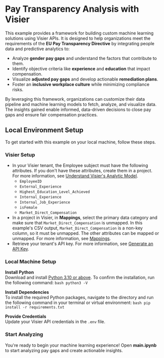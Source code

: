 # Pay Transparency Analysis with Visier

This example provides a framework for building custom machine learning solutions using Visier APIs. It is designed to help organizations meet the requirements of the **EU Pay Transparency Directive** by integrating people data and predictive analytics to:

- Analyze **gender pay gaps** and understand the factors that contribute to them.
- Identify objective criteria like **experience** and **education** that impact compensation.
- Visualize **adjusted pay gaps** and develop actionable **remediation plans**.
- Foster an **inclusive workplace culture** while minimizing compliance risks.

By leveraging this framework, organizations can customize their data pipeline and machine learning models to fetch, analyze, and visualize data. The insights gained enable informed, data-driven decisions to close pay gaps and ensure fair compensation practices.

## Local Environment Setup

To get started with this example on your local machine, follow these steps.

### Visier Setup
- In your Visier tenant, the Employee subject must have the following attributes. If you don't have these attributes, create them in a project. For more information, see [Understand Visier's Analytic Model](https://docs.visier.com/developer/Default.htm#cshid=1035).
  - `EmployeeID`
  - `External_Experience`
  - `Highest_Education_Level_Achieved`
  - `Internal_Experience`
  - `Internal_Job_Experience`
  - `isFemale`
  - `Market_Direct_Compensation`
- In a project in Visier, in **Mappings**, select the primary data category and make sure that `Market_Direct_Compensation` is unmapped. In this example's CSV output, `Market_Direct_Compensation` is a non-key column, so it must be unmapped. The other attributes can be mapped or unmapped. For more information, see [Mappings](https://docs.visier.com/developer/Default.htm#cshid=1021).
- Retrieve your tenant's API key. For more information, see [Generate an API Key](https://docs.visier.com/developer/Default.htm#cshid=1045).

### Local Machine Setup
**Install Python**  
   Download and install [Python 3.10 or above](https://www.python.org/downloads/). To confirm the installation, run the following command:
    ```bash
    python3 -V
    ```

**Install Dependencies**  
    To install the required Python packages, navigate to the directory and run the following command in your terminal or virtual environment:
    ```bash
    pip install -r requirements.txt
    ```

**Provide Credentials**  
Update your Visier API credentials in the `.env` file.

### Start Analyzing
You're ready to begin your machine learning experience! Open **main.ipynb** to start analyzing pay gaps and create actionable insights.
